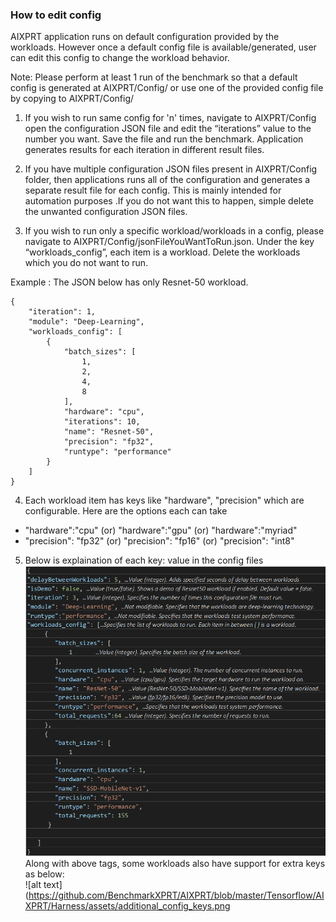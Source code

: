 ### How to edit config

AIXPRT application runs on default configuration provided by the workloads. However once a default config file is available/generated, user can edit this config to change the workload behavior.

Note: Please perform at least 1 run of the benchmark so that a default config is generated at AIXPRT/Config/ or use one of the provided config file by copying to AIXPRT/Config/

1. If you wish to run same config for 'n' times, navigate to AIXPRT/Config open the configuration JSON file and edit the “iterations” value to the number you want. Save the file and run the benchmark. Application generates results for each iteration in different result files.

2. If you have multiple configuration JSON files present in AIXPRT/Config folder, then applications runs all of the configuration and generates a separate result file for each config. This is mainly intended for automation purposes .If you do not want this to happen, simple delete the unwanted configuration JSON files.

3. If you wish to run only a specific workload/workloads in a config, please navigate to AIXPRT/Config/jsonFileYouWantToRun.json. Under the key “workloads_config”, each item is a workload. Delete the workloads which you do not want to run.

Example  :  The JSON below has only Resnet-50 workload.

```
{
    "iteration": 1,
    "module": "Deep-Learning",
    "workloads_config": [
        {
            "batch_sizes": [
                1,
                2,
                4,
                8
            ],
            "hardware": "cpu",
            "iterations": 10,
            "name": "Resnet-50",
            "precision": "fp32",
            "runtype": "performance"
        }
    ]
}
```
4. Each workload item has keys like "hardware", "precision" which are configurable. Here are the options each can take
* "hardware":"cpu" (or) "hardware":"gpu" (or) "hardware":"myriad"
* "precision": "fp32" (or) "precision": "fp16" (or) "precision": "int8"


5. Below is explaination of each key: value in the config files <br/>
![alt text](https://github.com/BenchmarkXPRT/AIXPRT/blob/master/Tensorflow/AIXPRT/Harness/assets/config_details.png)
<br/> Along with above tags, some workloads also have support for extra keys as below: <br/>
![alt text](https://github.com/BenchmarkXPRT/AIXPRT/blob/master/Tensorflow/AIXPRT/Harness/assets/additional_config_keys.png

